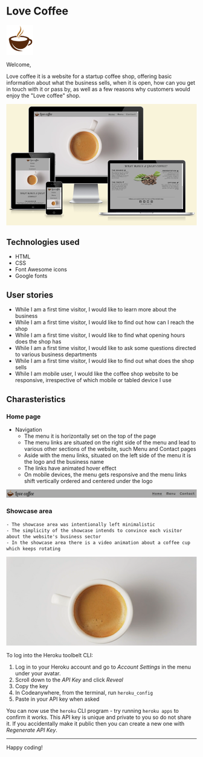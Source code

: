 # Love Coffee
![Love Coffee logo](https://github.com/acristiancsiki/HTML-CSS/blob/main/assets/images/logo.png) 

Welcome,

Love coffee it is a website for a startup coffee shop, offering basic information about what the business sells, when it is open, how can you get in touch with it or pass by, as well as a few reasons why customers would enjoy the "Love coffee" shop.

![Love Coffee Showcase](https://github.com/acristiancsiki/HTML-CSS/blob/main/assets/images/readme-showcase.PNG)

## Technologies used
* HTML
* CSS
* Font Awesome icons
* Google fonts

## User stories
* While I am a first time visitor, I would like to learn more about the business
* While I am a first time visitor, I would like to find out how can I reach the shop
* While I am a first time visitor, I would like to find what opening hours does the shop has
* While I am a first time visitor, I would like to ask some questions directed to various business departments
* While I am a first time visitor, I would like to find out what does the shop sells
* While I am mobile user, I would like the coffee shop website to be responsive, irrespective of which mobile or tabled device I use

## Charasteristics
### Home page
* Navigation
    - The menu it is horizontally set on the top of the page
    - The menu links are situated on the right side of the menu and lead to various other sections of the website, such Menu and Contact pages
    - Aside with the menu links, situated on the left side of the menu it is the logo and the business name
    - The links have animated hover effect
    - On mobile devices, the menu gets responsive and the menu links shift vertically ordered and centered under the logo

 ![Love Coffee Main Menu](https://github.com/acristiancsiki/HTML-CSS/blob/main/assets/images/topmenu.PNG)

 ### Showcase area
    - The showcase area was intentionally left minimalistic
    - The simplicity of the showcase intends to convince each visitor about the website's business sector
    - In the showcase area there is a video animation about a coffee cup which keeps rotating

![Love Coffee Showcase Area](https://github.com/acristiancsiki/HTML-CSS/blob/main/assets/images/coffe-mug-showcase.PNG)

To log into the Heroku toolbelt CLI:

1. Log in to your Heroku account and go to _Account Settings_ in the menu under your avatar.
2. Scroll down to the _API Key_ and click _Reveal_
3. Copy the key
4. In Codeanywhere, from the terminal, run `heroku_config`
5. Paste in your API key when asked

You can now use the `heroku` CLI program - try running `heroku apps` to confirm it works. This API key is unique and private to you so do not share it. If you accidentally make it public then you can create a new one with _Regenerate API Key_.

---

Happy coding!

